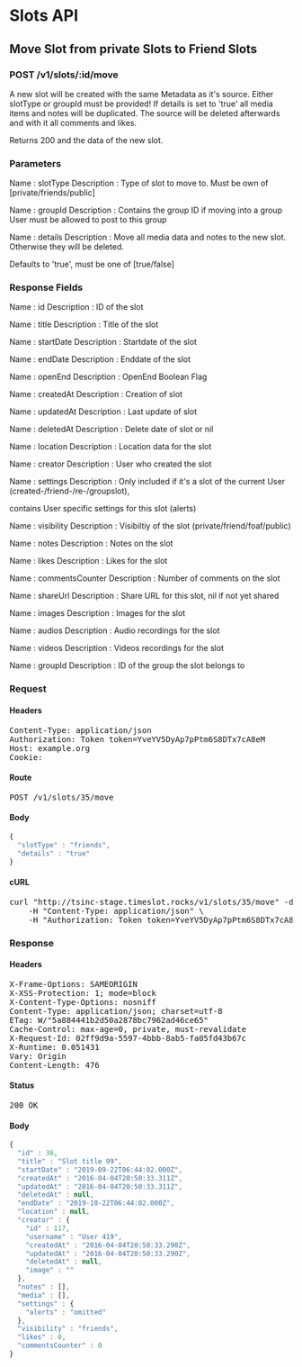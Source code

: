 # Slots API

## Move Slot from private Slots to Friend Slots

### POST /v1/slots/:id/move

A new slot will be created with  the same Metadata as it&#39;s source. Either slotType or groupId must be provided! If details is set to &#39;true&#39; all media items and notes will be duplicated. The source will be deleted afterwards and with it all comments and likes.

Returns 200 and the data of the new slot.

### Parameters

Name : slotType
Description : Type of slot to move to. Must be own of [private/friends/public]

Name : groupId
Description : Contains the group ID if moving into a group User must be allowed to post to this group

Name : details
Description : Move all media data and notes to the new  slot. Otherwise they will be deleted.

Defaults to &#39;true&#39;, must be one of [true/false]


### Response Fields

Name : id
Description : ID of the slot

Name : title
Description : Title of the slot

Name : startDate
Description : Startdate of the slot

Name : endDate
Description : Enddate of the slot

Name : openEnd
Description : OpenEnd Boolean Flag

Name : createdAt
Description : Creation of slot

Name : updatedAt
Description : Last update of slot

Name : deletedAt
Description : Delete date of slot or nil

Name : location
Description : Location data for the slot

Name : creator
Description : User who created the slot

Name : settings
Description : Only included if it&#39;s a slot of the current User (created-/friend-/re-/groupslot),

contains User specific settings for this slot (alerts)

Name : visibility
Description : Visibiltiy of the slot (private/friend/foaf/public)

Name : notes
Description : Notes on the slot

Name : likes
Description : Likes for the slot

Name : commentsCounter
Description : Number of comments on the slot

Name : shareUrl
Description : Share URL for this slot, nil if not yet shared

Name : images
Description : Images for the slot

Name : audios
Description : Audio recordings for the slot

Name : videos
Description : Videos recordings for the slot

Name : groupId
Description : ID of the group the slot belongs to

### Request

#### Headers

<pre>Content-Type: application/json
Authorization: Token token=YveYV5DyAp7pPtm6S8DTx7cA8eM
Host: example.org
Cookie: </pre>

#### Route

<pre>POST /v1/slots/35/move</pre>

#### Body
```javascript
{
  "slotType" : "friends",
  "details" : "true"
}
```


#### cURL

<pre class="request">curl &quot;http://tsinc-stage.timeslot.rocks/v1/slots/35/move&quot; -d &#39;{&quot;slotType&quot;:&quot;friends&quot;,&quot;details&quot;:&quot;true&quot;}&#39; -X POST \
	-H &quot;Content-Type: application/json&quot; \
	-H &quot;Authorization: Token token=YveYV5DyAp7pPtm6S8DTx7cA8eM&quot;</pre>

### Response

#### Headers

<pre>X-Frame-Options: SAMEORIGIN
X-XSS-Protection: 1; mode=block
X-Content-Type-Options: nosniff
Content-Type: application/json; charset=utf-8
ETag: W/&quot;5a884441b2d50a2878bc7962ad46ce65&quot;
Cache-Control: max-age=0, private, must-revalidate
X-Request-Id: 02ff9d9a-5597-4bbb-8ab5-fa05fd43b67c
X-Runtime: 0.051431
Vary: Origin
Content-Length: 476</pre>

#### Status

<pre>200 OK</pre>

#### Body

```javascript
{
  "id" : 36,
  "title" : "Slot title 99",
  "startDate" : "2019-09-22T06:44:02.000Z",
  "createdAt" : "2016-04-04T20:50:33.311Z",
  "updatedAt" : "2016-04-04T20:50:33.311Z",
  "deletedAt" : null,
  "endDate" : "2019-10-22T06:44:02.000Z",
  "location" : null,
  "creator" : {
    "id" : 117,
    "username" : "User 419",
    "createdAt" : "2016-04-04T20:50:33.290Z",
    "updatedAt" : "2016-04-04T20:50:33.290Z",
    "deletedAt" : null,
    "image" : ""
  },
  "notes" : [],
  "media" : [],
  "settings" : {
    "alerts" : "omitted"
  },
  "visibility" : "friends",
  "likes" : 0,
  "commentsCounter" : 0
}
```
